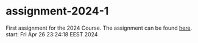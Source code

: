 # assignment-2024-1

First assignment for the 2024 Course. The assignment can be found [here](https://github.com/dmst-algorithms-course/assignment-2024-1/blob/main/assignment-2024-1.pdf).
start: Fri Apr 26 23:24:18 EEST 2024

